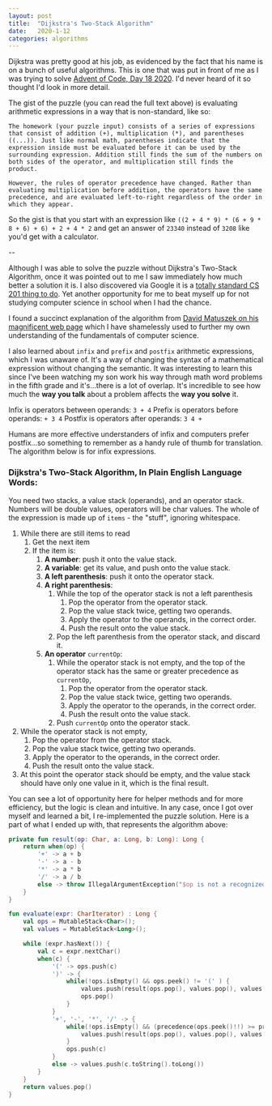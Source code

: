 ```yaml
---
layout: post
title:  "Dijkstra's Two-Stack Algorithm"
date:   2020-1-12
categories: algorithms
---
```


Dijkstra was pretty good at his job, as evidenced by the fact that his name is on a bunch of useful algorithms. This is one that was put in front of me as I was trying to solve [Advent of Code, Day 18 2020](https://adventofcode.com/2020/day/18). I'd never heard of it so thought I'd look in more detail.

The gist of the puzzle (you can read the full text above) is evaluating arithmetic expressions in a way that is non-standard, like so: 

`The homework (your puzzle input) consists of a series of expressions that consist of addition (+), multiplication (*), and parentheses ((...)). Just like normal math, parentheses indicate that the expression inside must be evaluated before it can be used by the surrounding expression. Addition still finds the sum of the numbers on both sides of the operator, and multiplication still finds the product.`

`However, the rules of operator precedence have changed. Rather than evaluating multiplication before addition, the operators have the same precedence, and are evaluated left-to-right regardless of the order in which they appear.`

So the gist is that you start with an expression like `((2 + 4 * 9) * (6 + 9 * 8 + 6) + 6) + 2 + 4 * 2` and get an answer of `23340` instead of `3208` like you'd get with a calculator.

--

Although I was able to solve the puzzle without Dijkstra's Two-Stack Algorithm, once it was pointed out to me I saw immediately how much better a solution it is. I also discovered via Google it is a [totally standard CS 201 thing to do](http://faculty.cs.niu.edu/~hutchins/csci241/eval.htm). Yet another opportunity for me to beat myself up for not studying computer science in school when I had the chance.

I found a succinct explanation of the algorithm from [David Matuszek on his magnificent web page](https://www.cis.upenn.edu/~matuszek/) which I have shamelessly used to further my own understanding of the fundamentals of computer science. 

I also learned about `infix` and `prefix` and `postfix` arithmetic expressions, which I was unaware of. It's a way of changing the syntax of a mathematical expression without changing the semantic. It was interesting to learn this since I've been watching my son work his way through math word problems in the fifth grade and it's...there is a lot of overlap. It's incredible to see how much the **way you talk** about a problem affects the **way you solve** it.

Infix is operators between operands: `3 + 4`
Prefix is operators before operands: `+ 3 4`
Postfix is operators after operands: `3 4 +`

Humans are more effective understanders of infix and computers prefer postfix...so something to remember as a handy rule of thumb for translation. The algorithm below is for infix expressions.

### Dijkstra's Two-Stack Algorithm, In Plain English Language Words:

You need two stacks, a value stack (operands), and an operator stack. Numbers will be double values, operators will be char values. The whole of the expression is made up of `items` - the "stuff", ignoring whitespace.

1. While there are still items to read
   1. Get the next item
   1. If the item is:
       1. **A number**: push it onto the value stack.
       1. **A variable**: get its value, and push onto the value stack.
       1. **A left parenthesis**: push it onto the operator stack.
       1. **A right parenthesis**:
            1. While the top of the operator stack is not a left parenthesis
                1. Pop the operator from the operator stack.
                1. Pop the value stack twice, getting two operands.
                1. Apply the operator to the operands, in the correct order.
                1. Push the result onto the value stack.
            1. Pop the left parenthesis from the operator stack, and discard it.
       1. **An operator** `currentOp`:
          1. While the operator stack is not empty, and the top of the
           operator stack has the same or greater precedence as `currentOp`,
                1. Pop the operator from the operator stack.
                1. Pop the value stack twice, getting two operands.
                1. Apply the operator to the operands, in the correct order.
                1. Push the result onto the value stack.
          1. Push `currentOp` onto the operator stack.
1. While the operator stack is not empty,
    1. Pop the operator from the operator stack.
    1. Pop the value stack twice, getting two operands.
    1. Apply the operator to the operands, in the correct order.
    1. Push the result onto the value stack.
1. At this point the operator stack should be empty, and the value
   stack should have only one value in it, which is the final result.

You can see a lot of opportunity here for helper methods and for more efficiency, but the logic is clean and intuitive. In any case, once I got over myself and learned a bit, I re-implemented the puzzle solution. Here is a part of what I ended up with, that represents the algorithm above:

```kotlin
private fun result(op: Char, a: Long, b: Long): Long {
    return when(op) {
        '+' -> a + b
        '-' -> a - b
        '*' -> a * b
        '/' -> a / b
        else -> throw IllegalArgumentException("$op is not a recognized operator.")
    }
}

fun evaluate(expr: CharIterator) : Long {
    val ops = MutableStack<Char>();
    val values = MutableStack<Long>();

    while (expr.hasNext()) {
        val c = expr.nextChar()
        when(c) {
            '(' -> ops.push(c)
            ')' -> {
                while(!ops.isEmpty() && ops.peek() != '(' ) {
                    values.push(result(ops.pop(), values.pop(), values.pop()))
                    ops.pop()
                }
            }
            '+', '-', '*', '/' -> {
                while(!ops.isEmpty() && (precedence(ops.peek()!!) >= precedence(c))) {
                    values.push(result(ops.pop(), values.pop(), values.pop()))
                }
                ops.push(c)
            }
            else -> values.push(c.toString().toLong())
        }
    }
    return values.pop()
}
```


